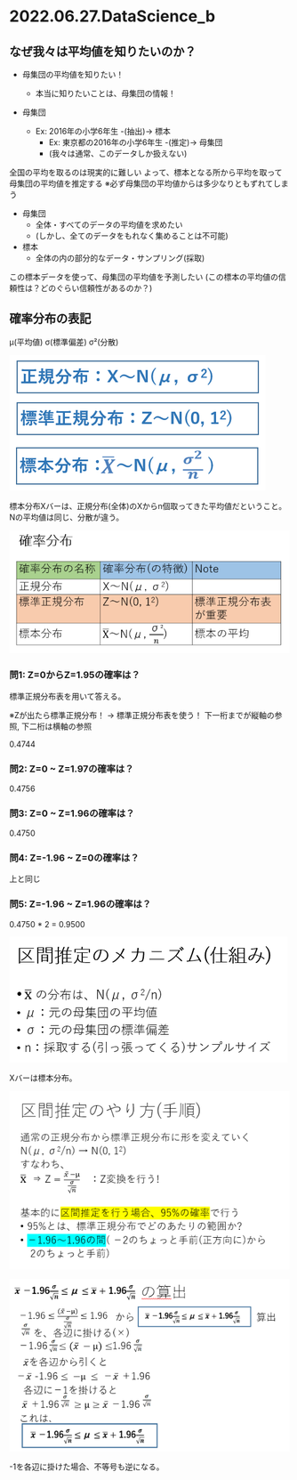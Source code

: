 # 2022.06.27.DataScience_b
## なぜ我々は平均値を知りたいのか？
- 母集団の平均値を知りたい！
  - 本当に知りたいことは、母集団の情報！

- 母集団
  - Ex: 2016年の小学6年生 -(抽出)-> 標本
    - Ex: 東京都の2016年の小学6年生 -(推定)-> 母集団
    - (我々は通常、このデータしか扱えない)

全国の平均を取るのは現実的に難しい
よって、標本となる所から平均を取って母集団の平均値を推定する
※必ず母集団の平均値からは多少なりともずれてしまう

- 母集団
  - 全体・すべてのデータの平均値を求めたい
  - (しかし、全てのデータをもれなく集めることは不可能)
- 標本
  - 全体の内の部分的なデータ・サンプリング(採取)

この標本データを使って、母集団の平均値を予測したい
(この標本の平均値の信頼性は？どのぐらい信頼性があるのか？)


## 確率分布の表記
μ(平均値)
σ(標準偏差)
σ²(分散)

![picture 1](../../../images/6d790fa9c63e438d1e0fb8fa1043fd8ace15ef7c218af7269ae30954099879fb.png)

標本分布Xバーは、正規分布(全体)のXからn個取ってきた平均値だということ。
Nの平均値は同じ、分散が違う。

![picture 2](../../../images/d42626513c030303f30b145f494171ec24186241952bdbb0bf745391a8044463.png)


### 問1: Z=0からZ=1.95の確率は？
標準正規分布表を用いて答える。

※Zが出たら標準正規分布！ -> 標準正規分布表を使う！
下一桁までが縦軸の参照, 下二桁は横軸の参照

0.4744


### 問2: Z=0 ~ Z=1.97の確率は？
0.4756

### 問3: Z=0 ~ Z=1.96の確率は？
0.4750

### 問4: Z=-1.96 ~ Z=0の確率は？
上と同じ

### 問5: Z=-1.96 ~ Z=1.96の確率は？
0.4750 * 2 = 0.9500


![picture 3](../../../images/920e69c125b17b681f95f6ccedd350ec82d88d893496852dc793a16a35ce29af.png)

Xバーは標本分布。

![picture 4](../../../images/1cdaf05d8f42488035513de116a41ad15e725ceb039ffd63de2177fb473ae3c4.png)


![picture 5](../../../images/1848b86c3a5bb08c300cd3c605fb727d66704eb5a4c1d085458eb21acea35f1b.png)

-1を各辺に掛けた場合、不等号も逆になる。
